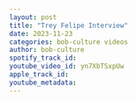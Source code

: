 ```yaml
---
layout: post
title: "Trey Felipe Interview"
date: 2023-11-23
categories: bob-culture videos
author: bob-culture
spotify_track_id: 
youtube_video_id: yn7XbTSxpUw
apple_track_id: 
youtube_metadata: 
---
```

